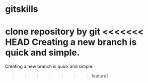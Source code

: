 # gitskills
clone repository by git
<<<<<<< HEAD
Creating a new branch is quick and simple.
=======
Creating a new branch is quick and simple.
>>>>>>> feature1
